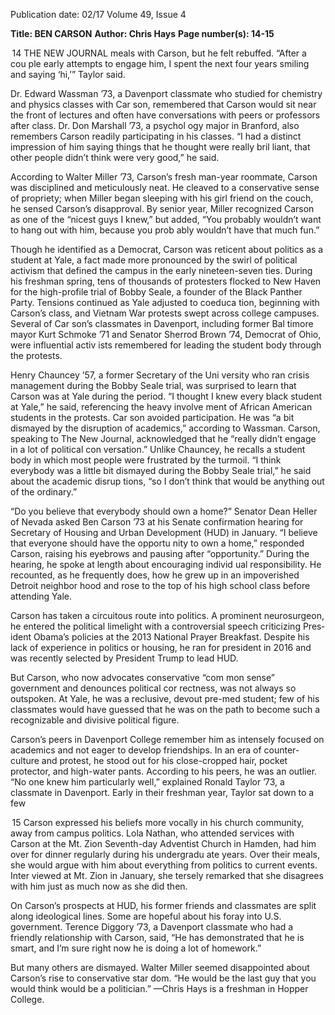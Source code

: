 Publication date: 02/17
Volume 49, Issue 4

**Title: BEN CARSON**
**Author: Chris Hays**
**Page number(s): 14-15**

 14
THE  NEW  JOURNAL
meals with Carson, but he felt rebuffed. “After a cou­
ple early attempts to engage him, I spent the next four 
years smiling and saying ‘hi,’” Taylor said.

Dr. Edward Wassman ’73, a Davenport classmate 
who studied for chemistry and physics classes with Car­
son, remembered that Carson would sit near the front 
of lectures and often have conversations with peers or 
professors after class. Dr. Don Marshall ’73, a psychol­
ogy major in Branford, also remembers Carson readily 
participating in his classes. “I had a distinct impression 
of him saying things that he thought were really bril­
liant, that other people didn’t think were very good,” 
he said.

According to Walter Miller ’73, Carson’s fresh­
man-year roommate, Carson was disciplined and 
meticulously neat. He cleaved to a conservative sense 
of propriety; when Miller began sleeping with his girl­
friend on the couch, he sensed Carson’s disapproval. 
By senior year, Miller recognized Carson as one of 
the “nicest guys I knew,” but added, “You probably 
wouldn’t want to hang out with him, because you prob­
ably wouldn’t have that much fun.”

Though he identified as a Democrat, Carson was 
reticent about politics as a student at Yale, a fact made 
more pronounced by the swirl of political activism 
that defined the campus in the early nineteen-seven­
ties. During his freshman spring, tens of thousands of 
protesters flocked to New Haven for the high-profile 
trial of Bobby Seale, a founder of the Black Panther 
Party. Tensions continued as Yale adjusted to coeduca­
tion, beginning with Carson’s class, and Vietnam War 
protests swept across college campuses. Several of Car­
son’s classmates in Davenport, including former Bal­
timore mayor Kurt Schmoke ’71 and Senator Sherrod 
Brown ’74, Democrat of Ohio, were influential activ­
ists remembered for leading the student body through 
the protests. 

Henry Chauncey ’57, a former Secretary of the Uni­
versity who ran crisis management during the Bobby 
Seale trial, was surprised to learn that Carson was at 
Yale during the period. “I thought I knew every black 
student at Yale,” he said, referencing the heavy involve­
ment of African American students in the protests. Car­
son avoided participation. He was “a bit dismayed by 
the disruption of academics,” according to Wassman. 
Carson, speaking to The New Journal, acknowledged 
that he “really didn’t engage in a lot of political con­
versation.” Unlike Chauncey, he recalls a student body 
in which most people were frustrated by the turmoil. 
“I think everybody was a little bit dismayed during the 
Bobby Seale trial,” he said about the academic disrup­
tions, “so I don’t think that would be anything out of 
the ordinary.”

“Do you believe that everybody should own a home?” 
Senator Dean Heller of Nevada asked Ben Carson ’73 at 
his Senate confirmation hearing for Secretary of Housing 
and Urban Development (HUD) in January.
“I believe that everyone should have the opportu­
nity to own a home,” responded Carson, raising his 
eyebrows and pausing after “opportunity.” During the 
hearing, he spoke at length about encouraging individ­
ual responsibility. He recounted, as he frequently does, 
how he grew up in an impoverished Detroit neighbor­
hood and rose to the top of his high school class before 
attending Yale.

Carson has taken a circuitous route into politics. 
A prominent neurosurgeon, he entered the political 
limelight with a controversial speech criticizing Pres­
ident Obama’s policies at the 2013 National Prayer 
Breakfast. Despite his lack of experience in politics or 
housing, he ran for president in 2016 and was recently 
selected by President Trump to lead HUD. 

But Carson, who now advocates conservative “com­
mon sense” government and denounces political cor­
rectness, was not always so outspoken. At Yale, he was a 
reclusive, devout pre-med student; few of his classmates 
would have guessed that he was on the path to become 
such a recognizable and divisive political figure.

Carson’s peers in Davenport College remember him 
as intensely focused on academics and not eager to 
develop friendships. In an era of counter-culture and 
protest, he stood out for his close-cropped hair, pocket 
protector, and high-water pants. According to his peers, 
he was an outlier. “No one knew him particularly well,” 
explained Ronald Taylor ’73, a classmate in Davenport. 
Early in their freshman year, Taylor sat down to a few 


 15
Carson expressed his beliefs more vocally in his 
church community, away from campus politics. Lola 
Nathan, who attended services with Carson at the Mt. 
Zion Seventh-day Adventist Church in Hamden, had 
him over for dinner regularly during his undergradu­
ate years. Over their meals, she would argue with him 
about everything from politics to current events. Inter­
viewed at Mt. Zion in January, she tersely remarked 
that she disagrees with him just as much now as she 
did then. 

On Carson’s prospects at HUD, his former friends 
and classmates are split along ideological lines. Some 
are hopeful about his foray into U.S. government. 
Terence Diggory ’73, a Davenport classmate who had 
a friendly relationship with Carson, said, “He has 
demonstrated that he is smart, and I’m sure right now 
he is doing a lot of homework.”

But many others are dismayed. Walter Miller seemed 
disappointed about Carson’s rise to conservative star­
dom. “He would be the last guy that you would think 
would be a politician.”
—Chris Hays is a freshman 
in Hopper College.
